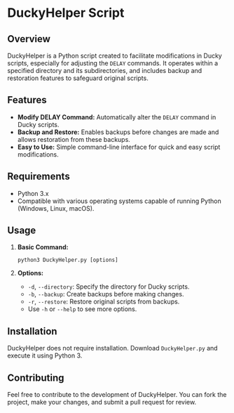 # DuckyHelper Script

## Overview

DuckyHelper is a Python script created to facilitate modifications in Ducky scripts, especially for adjusting the `DELAY` commands. It operates within a specified directory and its subdirectories, and includes backup and restoration features to safeguard original scripts.

## Features

- **Modify DELAY Command:** Automatically alter the `DELAY` command in Ducky scripts.
- **Backup and Restore:** Enables backups before changes are made and allows restoration from these backups.
- **Easy to Use:** Simple command-line interface for quick and easy script modifications.

## Requirements

- Python 3.x
- Compatible with various operating systems capable of running Python (Windows, Linux, macOS).

## Usage

1. **Basic Command:**
    
    `python3 DuckyHelper.py [options]`
    
2. **Options:**
    - `-d`, `--directory`: Specify the directory for Ducky scripts.
    - `-b`, `--backup`: Create backups before making changes.
    - `-r`, `--restore`: Restore original scripts from backups.
    - Use `-h` or `--help` to see more options.

## Installation

DuckyHelper does not require installation. Download `DuckyHelper.py` and execute it using Python 3.

## Contributing

Feel free to contribute to the development of DuckyHelper. You can fork the project, make your changes, and submit a pull request for review.